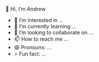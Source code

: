 👋 Hi, I’m Andrew
- 👀 I’m interested in ...
- 🌱 I’m currently learning ...
- 💞️ I’m looking to collaborate on ...
- 📫 How to reach me ...
- 😄 Pronouns: ...
- ⚡ Fun fact: ...

<!---
Andrizle/Andrizle is a ✨ special ✨ repository because its `README.md` (this file) appears on your GitHub profile.
You can click the Preview link to take a look at your changes.
--->
